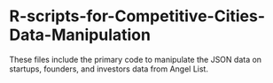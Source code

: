 # R-scripts-for-Competitive-Cities-Data-Manipulation

These files include the primary code to manipulate the JSON data on startups, founders, and investors data from Angel List.
